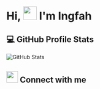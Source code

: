 <h1>Hi, <img src="https://media.giphy.com/media/hvRJCLFzcasrR4ia7z/giphy.gif" width="35">  I'm Ingfah</h1>
  
## 💻 GitHub Profile Stats

![GitHub Stats](https://github-readme-stats.vercel.app/api?username=OX-TOPIS&theme=radical&show_icons=true&text_color=ffffff)
  
## <img src="https://media.giphy.com/media/iY8CRBdQXODJSCERIr/giphy.gif" width="30px"> Connect with me
